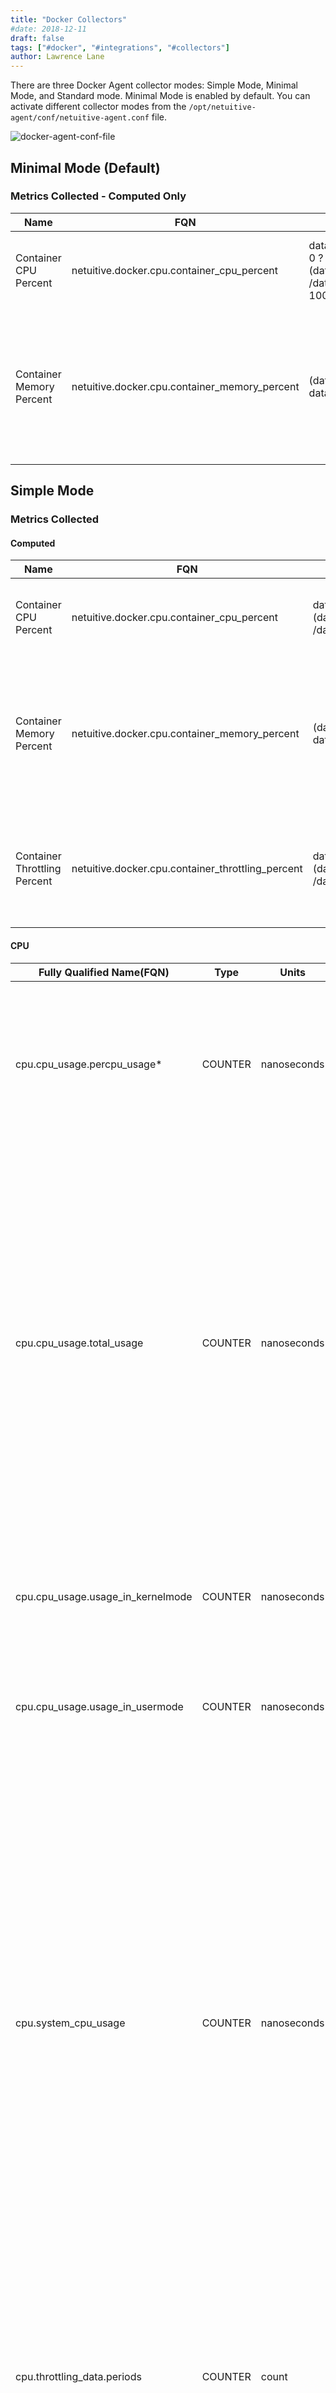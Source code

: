 ```yaml
---
title: "Docker Collectors"
#date: 2018-12-11
draft: false
tags: ["#docker", "#integrations", "#collectors"]
author: Lawrence Lane
---
```

There are three Docker Agent collector modes: Simple Mode, Minimal Mode, and Standard mode. Minimal Mode is enabled by default. You can activate different collector modes from the `/opt/netuitive-agent/conf/netuitive-agent.conf` file.

![docker-agent-conf-file](/images/docker-collectors/docker-agent-conf-file.png)

## Minimal Mode (Default)

### Metrics Collected - Computed Only

| Name                     | FQN                                           | Computation                                                                                                                         | Units   | Min | Max | BASE | CORR | Description                                                                                            |
|--------------------------|-----------------------------------------------|-------------------------------------------------------------------------------------------------------------------------------------|---------|-----|-----|------|------|--------------------------------------------------------------------------------------------------------|
| Container CPU Percent    | netuitive.docker.cpu.container_cpu_percent    | data[‘cpu.system_cpu_usage’].actual == 0 ? 0 :(data[‘cpu.cpu_usage.total_usage’].actual /data[‘cpu.system_cpu_usage’].actual) * 100 | percent | 0   | 100 | yes  | yes  | The percentage of total CPU being used by the container.                                               |
| Container Memory Percent | netuitive.docker.cpu.container_memory_percent | (data[‘memory.usage’].actual / data[‘memory.limit’].actual) * 100                                                                   | percent | 0   | 100 | yes  | yes  | The amount of memory in use by the container, expressed as a percentage of the memory available to it. |

## Simple Mode

### Metrics Collected

#### Computed
| Name                         | FQN                                               | Computation                                                                                                                                                   | Units   | Min | Max | BASE | CORR | Description                                                                                            |
|------------------------------|---------------------------------------------------|---------------------------------------------------------------------------------------------------------------------------------------------------------------|---------|-----|-----|------|------|--------------------------------------------------------------------------------------------------------|
| Container CPU Percent        | netuitive.docker.cpu.container_cpu_percent        | data[‘cpu.system_cpu_usage’].actual == 0 ? 0 :(data[‘cpu.cpu_usage.total_usage’].actual /data[‘cpu.system_cpu_usage’].actual) * 100                           | percent | 0   | 100 | yes  | yes  | The percentage of total CPU being used by the container.                                               |
| Container Memory Percent     | netuitive.docker.cpu.container_memory_percent     | (data[‘memory.usage’].actual / data[‘memory.limit’].actual) * 100                                                                                             | percent | 0   | 100 | yes  | yes  | The amount of memory in use by the container, expressed as a percentage of the memory available to it. |
| Container Throttling Percent | netuitive.docker.cpu.container_throttling_percent | data[‘cpu.throttling_data.periods’].actual == 0 ? 0 :(data[‘cpu.throttling_data.throttled_periods’].actual /data[‘cpu.throttling_data.periods’].actual) * 100 | percent | 0   | 100 | yes  | yes  | The percentage of periods that the container spent having its CPU usage throttled.                     |

#### CPU

| Fully Qualified Name(FQN) | Type | Units | Statistic* | BASE | CORR | Description |
|---------------------------------------|---------|-------------|------------|------|------|-------------------------------------------------------------------------------------------------------------------------------------------------------------------------------------------------------------------------------------------------------------------------------------------------------------------------------------------------------------------------------------------------------------------------------------------------------------------------------------------|
| cpu.cpu_usage.percpu_usage* | COUNTER | nanoseconds |  | yes | no | Each CPU has a separate metric which tracks the number of nanoseconds that that specific CPU has been used since the container was started. |
| cpu.cpu_usage.total_usage | COUNTER | nanoseconds |  | yes | no | This metric is the sum of all of the per-CPU usage metrics. Thus, it represents the total number of nanoseconds that all CPUs have been in use since the container was started. It is important to bear in mind that there could be overlap. In other words, if this metric shows 10 seconds of CPU usage, it could be that both CPUs were busy for the same 5 seconds of time. |
| cpu.cpu_usage.usage_in_kernelmode | COUNTER | nanoseconds |  | yes | no | This is the number of nanoseconds of total_usage that was spent on kernel (OS) level threads. |
| cpu.cpu_usage.usage_in_usermode | COUNTER | nanoseconds |  | yes | no | This is the number of nanoseconds of total_usage that was spent on user threads. |
| cpu.system_cpu_usage | COUNTER | nanoseconds |  | yes | no | This metric is a little confusing, as it is the number of nanseconds used by the host since the host started; however, it is the sum of all CPU metrics, including idle, so it should be increasing at a constant rate. Put another way, when doing the deltas between intervals, the value should always be equal to the interval length times the number of CPUs. In practice, the number is always a bit less than this and experiences variations, possibly due to measurement error. |
| cpu.throttling_data.periods | COUNTER | count |  | yes | no | The number of “periods” during which the CPU for the container could have been thottled. If throttling is not enabled for the container, this value will always be 0. |
| cpu.throttling_data.throttled_periods | COUNTER | count |  | no | no | The number of “periods” during which the CPU for the container actuallywas thottled. If throttling is not enabled for the container, this value will always be 0. In all cases, this value will be less than or equal to the periods metric. |
| cpu.throttling_data.throttled_time | COUNTER | count |  | no | no | “The amount of time in nanoseconds taht the container has spent being throttled.” |

#### Memory

| Fully Qualified Name(FQN) | Type | Units | Statistic* | BASE | CORR | Description |
|----------------------------------|---------|-------|------------|------|------|-------------------------------------------------------------|
| memory.limit | GAUGE | bytes | average | no | no | The total amount of memory available to the container. |
| memory.max_usage | GAUGE | bytes | average | no | no | The maxiumum amount of memory the container has ever used. |
| memory.stats.active_anon | GAUGE | bytes | average | no | no |  |
| memory.stats.active_file | GAUGE | bytes | average | no | no |  |
| memory.stats.inactive_anon | GAUGE | bytes | average | no | no |  |
| memory,stats.inactive_file | GAUGE | bytes | average | no | no |  |
| memory.stats.mapped_file | GAUGE | bytes | average | no | no |  |
| memory.stats.total_active_anon | GAUGE | bytes | average | yes | no |  |
| memory.stats.total_active_file | GAUGE | bytes | average | no | no |  |
| memory.stats_total_cache | GAUGE | bytes | average | no | no |  |
| memory.stats.total_inactive_anon | GAUGE | bytes | average | no | no |  |
| memory.stats.total_inactive_file | GAUGE | bytes | average | no | no |  |
| memory.stats.total_mapped_file | GAUGE | bytes | average | no | no |  |
| memory.stats.total_pgpgin | COUNTER | bytes |  | yes | no |  |
| memory.stats.total_pgpgout | COUNTER | bytes |  | yes | no |  |
| memory.stats.total_rss | GAUGE | bytes | average | yes | no |  |
| memory.stats.total_unevictable | GAUGE | bytes | average | no | no |  |
| memory.usage | GAUGE | bytes | average | yes | no | The amount of memory currently being used by the container. |
| memory.stats.total_rss_huge | GAUGE | bytes | average | yes | no |  |
| memory.stats.total_writeback | GAUGE | bytes | average | yes | no |  |

#### Network

| Fully Qualified Name(FQN) | Units | Statistic* | BASE | CORR |
|---------------------------|-------|------------|------|------|
| network.eth0.rx_bytes | bytes | sum | yes | yes |
| network.eth0.rx_dropped | count | counter | no | no |
| network.eth0.rx_errors | count | counter | no | no |
## Standard Mode

See our [docker metrics][1] pages for a list of all metrics ingested by Standard Mode.

[1]: /integrations/docker/docker-metrics
